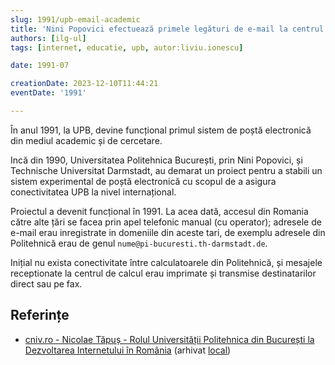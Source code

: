 ```yaml
---
slug: 1991/upb-email-academic
title: 'Nini Popovici efectuează primele legături de e-mail la centrul de calcul din UPB'
authors: [ilg-ul]
tags: [internet, educatie, upb, autor:liviu.ionescu]

date: 1991-07

creationDate: 2023-12-10T11:44:21
eventDate: '1991'

---
```


În anul 1991, la UPB, devine funcțional primul sistem de poștă electronică
din mediul academic și de cercetare.

<!-- truncate -->

Incă din 1990, Universitatea Politehnica București, prin Nini Popovici,
și Technische Universitat Darmstadt, au demarat un proiect pentru a stabili un
sistem experimental de poștă electronică
cu scopul de a asigura conectivitatea UPB la nivel internațional.

Proiectul a devenit funcțional în 1991. La acea dată,
accesul din Romania către alte țări se facea prin apel telefonic manual
(cu operator); adresele de e-mail erau
inregistrate in domeniile din aceste tari, de exemplu
adresele din Politehnică erau de genul `nume@pi-bucuresti.th-darmstadt.de`.

Inițial nu exista conectivitate între calculatoarele din Politehnică,
și mesajele receptionate la centrul de calcul erau imprimate și transmise
destinatarilor direct sau pe fax.

## Referințe

- [cniv.ro - Nicolae Tăpuș - Rolul Universității Politehnica din București la Dezvoltarea Internetului în România](https://cniv.ro/documents/26/CNIV_Volum_Aniversar_2023_-_Versiune_Online_DPxioQg.pdf) (arhivat [local](https://cronica-it.github.io/arhiva/))
